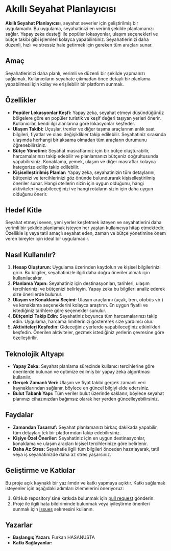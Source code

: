 # Akıllı Seyahat Planlayıcısı

**Akıllı Seyahat Planlayıcısı**, seyahat severler için geliştirilmiş bir uygulamadır. Bu uygulama, seyahatinizi en verimli şekilde planlamanızı sağlar. Yapay zeka desteği ile popüler lokasyonlar, ulaşım seçenekleri ve bütçe takibi gibi işlemleri kolayca yapabilirsiniz. Seyahatlerinizi daha düzenli, hızlı ve stressiz hale getirmek için gereken tüm araçları sunar.

## Amaç
Seyahatlerinizi daha planlı, verimli ve düzenli bir şekilde yapmanızı sağlamak. Kullanıcıların seyahate çıkmadan önce detaylı bir planlama yapabilmesi için kolay ve erişilebilir bir platform sunmak.

## Özellikler
- **Popüler Lokasyonlar Keşfi:** Yapay zeka, seyahat etmeyi düşündüğünüz bölgelere göre en popüler turistik ve keşif değeri taşıyan yerleri önerir. Kullanıcılar, kendi ilgi alanlarına göre lokasyonlar keşfeder.
- **Ulaşım Takibi:** Uçuşlar, trenler ve diğer taşıma araçlarının anlık saat bilgileri, fiyatlar ve olası değişiklikler takip edilebilir. Seyahatiniz sırasında ulaşımda herhangi bir aksama olmadan tüm araçların durumunu öğrenebilirsiniz.
- **Bütçe Yönetimi:** Seyahat masraflarınız için bir bütçe oluşturabilir, harcamalarınızı takip edebilir ve planlamanızı bütçeniz doğrultusunda yapabilirsiniz. Konaklama, yemek, ulaşım ve diğer masraflar kolayca kategorize edilip takip edilebilir.
- **Kişiselleştirilmiş Planlar:** Yapay zeka, seyahatinizin tüm detaylarını, bütçenizi ve tercihlerinizi göz önünde bulundurarak kişiselleştirilmiş öneriler sunar. Hangi otellerin sizin için uygun olduğunu, hangi aktiviteleri yapabileceğinizi ve hangi rotaların sizin için daha uygun olduğunu önerir.

## Hedef Kitle
Seyahat etmeyi seven, yeni yerler keşfetmek isteyen ve seyahatlerini daha verimli bir şekilde planlamak isteyen her yaştan kullanıcıya hitap etmektedir. Özellikle iş veya tatil amaçlı seyahat eden, zaman ve bütçe yönetimine önem veren bireyler için ideal bir uygulamadır.

## Nasıl Kullanılır?
1. **Hesap Oluşturun:** Uygulama üzerinden kaydolun ve kişisel bilgilerinizi girin. Bu bilgiler, seyahatinizle ilgili daha doğru öneriler almak için kullanılacaktır.
2. **Planlama Yapın:** Seyahatiniz için destinasyonları, tarihleri, ulaşım tercihlerinizi ve bütçenizi belirleyin. Yapay zeka bu bilgileri analiz ederek size önerilerde bulunur.
3. **Ulaşım ve Konaklama Seçimi:** Ulaşım araçlarını (uçak, tren, otobüs vb.) ve konaklama seçeneklerini kolayca araştırın. En uygun fiyatlı ve istediğiniz tarihlere göre seçenekler sunulur.
4. **Bütçenizi Takip Edin:** Seyahatiniz boyunca tüm harcamalarınızı takip edin. Uygulama, harcama limitlerinizi göstererek size yardımcı olur.
5. **Aktiviteleri Keşfedin:** Gideceğiniz yerlerde yapabileceğiniz etkinlikleri keşfedin. Önerilen aktiviteler, gezmek istediğiniz yerlerin çevresine göre özelleştirilir.

## Teknolojik Altyapı
- **Yapay Zeka:** Seyahat planlama sürecinde kullanıcı tercihlerine göre önerilerde bulunan ve optimize edilmiş bir yapay zeka algoritması kullanılır.
- **Gerçek Zamanlı Veri:** Ulaşım ve fiyat takibi gerçek zamanlı veri kaynaklarından sağlanır, böylece en güncel bilgiyi elde edersiniz.
- **Bulut Tabanlı Yapı:** Tüm veriler bulut üzerinde saklanır, böylece seyahat planınızı cihazınızdan bağımsız olarak her yerden güncelleyebilirsiniz.

## Faydalar
- **Zamandan Tasarruf:** Seyahat planlamanızı birkaç dakikada yapabilir, tüm detayları tek bir platformdan takip edebilirsiniz.
- **Kişiye Özel Öneriler:** Seyahatiniz için en uygun destinasyonlar, konaklama ve ulaşım araçları kişisel tercihlerinize göre belirlenir.
- **Daha Az Stres:** Seyahatle ilgili tüm bilgileri önceden hazırlayarak, tatil veya iş seyahatinizde daha az stres yaşarsınız.

## Geliştirme ve Katkılar
Bu proje açık kaynaklı bir yazılımdır ve katkı yapmaya açıktır. Katkı sağlamak isteyenler için aşağıdaki adımları izlemelerini öneriyoruz:
1. GitHub repository'sine katkıda bulunmak için [pull request](https://help.github.com/en/articles/about-pull-requests) gönderin.
2. Proje ile ilgili hata bildiriminde bulunmak veya iyileştirme önerileri sunmak için [issues](link) sekmesini kullanın.

## Yazarlar
- **Başlangıç Yazarı:** Furkan HASANUSTA
- **Katkı Sağlayanlar:** 
